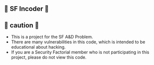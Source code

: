 <h2>
📜 SF Incoder 📜
</h2>

## 🚨 caution 🚨
- This is a project for the SF A&D Problem.
- There are many vulnerabilities in this code, which is intended to be educational about hacking. 
- If you are a Security Factorial member who is not participating in this project, please do not view this code.